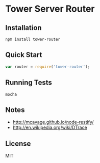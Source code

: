 # Tower Server Router

## Installation

```
npm install tower-router
```

## Quick Start

``` javascript
var router = require('tower-router');
```

## Running Tests

```
mocha
```

## Notes

- http://mcavage.github.io/node-restify/
- http://en.wikipedia.org/wiki/DTrace

## License

MIT